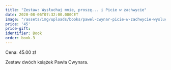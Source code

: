 ```yaml
---
title: "Zestaw: Wysłuchaj mnie, proszę... i Picie w zachwycie"
date: 2020-08-06T07:32:00.000CET
image: "/assets/img/uploads/books/pawel-cwynar-picie-w-zachwycie-wysluchaj-mnie-prosze.jpg"
price: '45' 
price-gift: 
identifier: Book
order: book-3
---
```


Cena: 45.00 zł  

Zestaw dwóch książek Pawła Cwynara.
